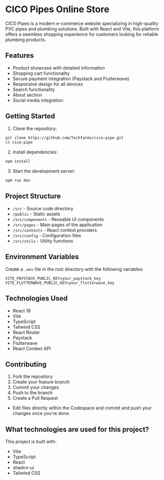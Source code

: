 # CICO Pipes Online Store

CICO Pipes is a modern e-commerce website specializing in high-quality PVC pipes and plumbing solutions. Built with React and Vite, this platform offers a seamless shopping experience for customers looking for reliable plumbing products.

## Features

- Product showcase with detailed information
- Shopping cart functionality
- Secure payment integration (Paystack and Flutterwave)
- Responsive design for all devices
- Search functionality
- About section
- Social media integration

## Getting Started

1. Clone the repository:
```bash
git clone https://github.com/Techfarms/cico-pipe.git
cd cico-pipe
```

2. Install dependencies:
```bash
npm install
```

3. Start the development server:
```bash
npm run dev
```

## Project Structure

- `/src` - Source code directory
- `/public` - Static assets
- `/src/components` - Reusable UI components
- `/src/pages` - Main pages of the application
- `/src/contexts` - React context providers
- `/src/config` - Configuration files
- `/src/utils` - Utility functions

## Environment Variables

Create a `.env` file in the root directory with the following variables:

```env
VITE_PAYSTACK_PUBLIC_KEY=your_paystack_key
VITE_FLUTTERWAVE_PUBLIC_KEY=your_flutterwave_key
```

## Technologies Used

- React 18
- Vite
- TypeScript
- Tailwind CSS
- React Router
- Paystack
- Flutterwave
- React Context API

## Contributing

1. Fork the repository
2. Create your feature branch
3. Commit your changes
4. Push to the branch
5. Create a Pull Request
- Edit files directly within the Codespace and commit and push your changes once you're done.

## What technologies are used for this project?

This project is built with:

- Vite
- TypeScript
- React
- shadcn-ui
- Tailwind CSS
